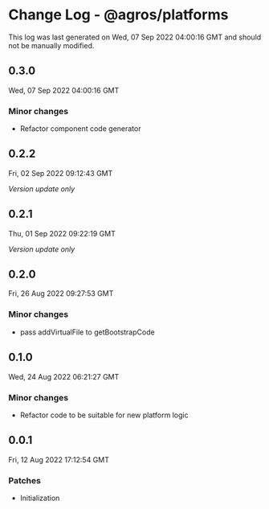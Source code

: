 # Change Log - @agros/platforms

This log was last generated on Wed, 07 Sep 2022 04:00:16 GMT and should not be manually modified.

## 0.3.0
Wed, 07 Sep 2022 04:00:16 GMT

### Minor changes

- Refactor component code generator

## 0.2.2
Fri, 02 Sep 2022 09:12:43 GMT

_Version update only_

## 0.2.1
Thu, 01 Sep 2022 09:22:19 GMT

_Version update only_

## 0.2.0
Fri, 26 Aug 2022 09:27:53 GMT

### Minor changes

- pass addVirtualFile to getBootstrapCode

## 0.1.0
Wed, 24 Aug 2022 06:21:27 GMT

### Minor changes

- Refactor code to be suitable for new platform logic

## 0.0.1
Fri, 12 Aug 2022 17:12:54 GMT

### Patches

- Initialization

